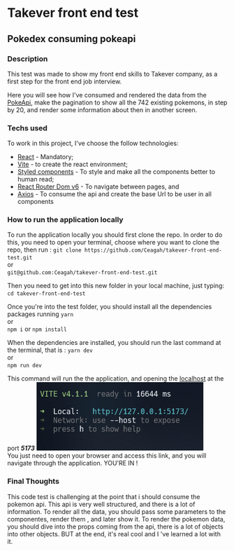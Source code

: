 # Takever front end test

## Pokedex consuming pokeapi

### Description

This test was made to show my front end skills to Takever company, as a first step for the front end job interview.

Here you will see how I've consumed and rendered the data from the [PokeApi]('https://pokeapi.co/api'), make the pagination to show all the 742 existing pokemons, in step by 20, and render some information about then in another screen.

### Techs used

To work in this project, I've choose the follow technologies:
  
- [React](https://reactjs.org) - Mandatory;
- [Vite](https://vitejs.dev) - to create the react environment;
- [Styled components](https://styled-components.com) - To style and make all the components better to human read;
- [React Router Dom v6](reactrouter.com/) - To navigate between pages, and
- [Axios](https://axios-http.com/) - To consume the api and create the base Url to be user in all components

### How to run the application locally

To run the application locally you should first clone the repo. In order to do this, you need to open your terminal, choose where you want to clone the repo, then run :
`git clone https://github.com/Ceagah/takever-front-end-test.git`  
or  
`git@github.com:Ceagah/takever-front-end-test.git`  

Then you need to get into this new folder in your local machine, just typing:
`cd takever-front-end-test`  

Once you're into the test folder, you should install all the dependencies packages running
`yarn`  
or  
`npm i` or `npm install`

When the dependencies are installed, you should run the last command at the terminal, that is :
`yarn dev`  
or  
`npm run dev`  

This command will run the the application, and opening the [localhost](https://127.0.0.1:5173) at the port ***5173***
<img src="./.vscode/terminal.png"/>  
You just need to open your browser and access this link, and you will navigate through the application. YOU'RE IN !

### Final Thoughts

This code test is challenging at the point that i should consume the pokemon api. This api is very well structured, and there is a lot of information. To render all the data, you should pass some parameters to the componentes, render them , and later show it.
To render the pokemon data, you should dive into the props coming from the api, there is a lot of objects into other objects. BUT at the end, it's real cool and I 've learned a lot with it.